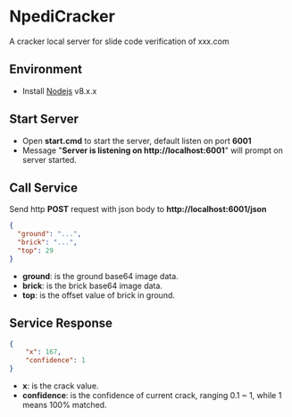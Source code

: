 # NpediCracker
A cracker local server for slide code verification of xxx.com

Environment
------------
- Install [Nodejs](https://nodejs.org/) v8.x.x

Start Server
------------
- Open **start.cmd** to start the server, default listen on port **6001**
- Message "**Server is listening on http&#58;//localhost:6001**" will prompt on server started.

Call Service
------------
Send http **POST** request with json body to **http&#58;//localhost:6001/json**
```json
{
  "ground": "...",
  "brick": "...",
  "top": 29
}
```
- **ground**: is the ground base64 image data.
- **brick**: is the brick base64 image data.
- **top**: is the offset value of brick in ground.

Service Response
------------
```json
{
    "x": 167,
    "confidence": 1
}
```
- **x**: is the crack value.
- **confidence**: is the confidence of current crack, ranging 0.1 ~ 1, while 1 means 100% matched.
